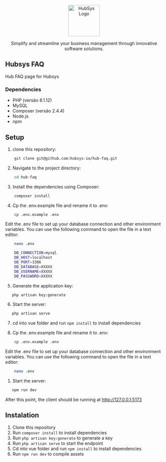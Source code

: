 <p align="center">
  <a href="https://hubsys.io/" target="_blank">
    <img src="https://user-images.githubusercontent.com/40179398/199869232-772a60c9-e717-43bb-8b4f-aafdd3861c04.png" width="100" alt="HubSys Logo">
  </a>  
</p>

<p align="center">
    Simplify and streamline your business management through innovative software solutions.
</p>

## Hubsys FAQ
Hub FAQ page for Hubsys

### Dependencies
- PHP (versão 8.1.12)
- MySQL
- Composer (versão 2.4.4)
- Node.js
- npm

## Setup
1. clone this repository:
```bash
    git clone git@github.com:hubsys-io/hub-faq.git
```
2. Navigate to the project directory:
```bash
    cd hub-faq
```
3. Install the dependencies using Composer:
```bash
    composer install
```
4. Cp the .env.example file and rename it to .env:
```bash
    cp .env.example .env
```

Edit the .env file to set up your database connection and other environment variables. You can use the following command to open the file in a text editor:
```bash
    nano .env

    DB_CONNECTION=mysql
    DB_HOST=localhost
    DB_PORT=3306
    DB_DATABASE=XXXXX
    DB_USERNAME=XXXXX
    DB_PASSWORD=XXXXX
```

5. Generate the application key:   
```bash
   php artisan key:generate
```

6. Start the server:

```bash
   php artisan serve
```

7. cd into vue folder and run `npm install` to install dependencies

8. Cp the .env.example file and rename it to .env:
```bash
    cp .env.example .env
```

Edit the .env file to set up your database connection and other environment variables. You can use the following command to open the file in a text editor:
```bash
    nano .env
```

1. Start the server:
```bash
   npm run dev
```

After this point, the client should be running at http://127.0.0.1:5173

## Instalation
1. Clone this repository
2. Run `composer install` to install dependencies
3. Run `php artisan key:generate` to generate a key 
4. Run `php artisan serve` to start the endpoint
5. Cd into vue folder and run `npm install` to install dependencies
6. Run `npm run dev` to compile assets
